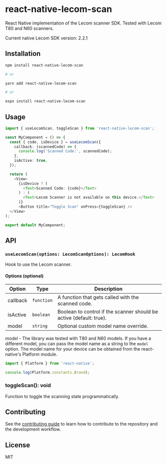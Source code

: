 # react-native-lecom-scan

React Native implementation of the Lecom scanner SDK. Tested with Lecom T80 and N60 scanners.

Current native Lecom SDK version: 2.2.1

## Installation

```sh
npm install react-native-lecom-scan

# or

yarn add react-native-lecom-scan

# or

expo install react-native-lecom-scan
```

## Usage

```ts
import { useLecomScan, toggleScan } from 'react-native-lecom-scan';

const MyComponent = () => {
  const { code, isDevice } = useLecomScan({
    callback: (scannedCode) => {
      console.log('Scanned Code:', scannedCode);
    },
    isActive: true,
  });

  return (
    <View>
      {isDevice ? (
        <Text>Scanned Code: {code}</Text>
      ) : (
        <Text>Lecom Scanner is not available on this device.</Text>
      )}
      <Button title="Toggle Scan" onPress={toggleScan} />
  </View>
);

export default MyComponent;
```

## API

### `useLecomScan(options: LecomScanOptions): LecomHook`

Hook to use the Lecom scanner.

#### Options (optional)

| Option   | Type       | Description                                         |
|----------|------------|-----------------------------------------------------|
| callback | `function` | A function that gets called with the scanned code.  |
| isActive | `boolean`  | Boolean to control if the scanner should be active (default: true). |
| model    | `string`   | Optional custom model name override.                |

*model* - The library was tested with T80 and N60 models. If you have a different model, you can pass the model name as a string to the `model` option.
The model name for your device can be obtained from the react-native's Platform module.

```ts
import { Platform } from 'react-native';

console.log(Platform.constants.Brand);
```

### toggleScan(): void

Function to toggle the scanning state programmatically.

## Contributing

See the [contributing guide](CONTRIBUTING.md) to learn how to contribute to the repository and the development workflow.

## License

MIT
